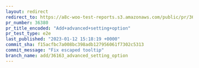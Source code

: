 ```yaml
---
layout: redirect
redirect_to: https://a8c-woo-test-reports.s3.amazonaws.com/public/pr/36380/e2e/index.html
pr_number: 36380
pr_title_encoded: "Add+advanced+setting+option"
pr_test_type: e2e
last_published: "2023-01-12 15:18:19 +0000"
commit_sha: f15acfbc7a008bc398adb127956061f7302c5313
commit_message: "Fix escaped tooltip"
branch_name: add/36163_advanced_setting_option
---
```

